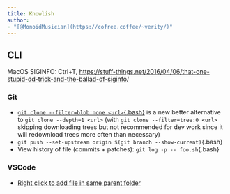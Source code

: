 ```yaml
---
title: Knowlish
author:
- "[@MonoidMusician](https://cofree.coffee/~verity/)"
---
```


## CLI

MacOS SIGINFO: Ctrl+T, https://stuff-things.net/2016/04/06/that-one-stupid-dd-trick-and-the-ballad-of-siginfo/

### Git

- [`git clone --filter=blob:none <url>`{.bash}](https://github.blog/2020-12-21-get-up-to-speed-with-partial-clone-and-shallow-clone/) is a new better alternative to `git clone --depth=1 <url>` (with `git clone --filter=tree:0 <url>` skipping downloading trees but not recommended for dev work since it will redownload trees more often than necessary)
- `git push --set-upstream origin $(git branch --show-current)`{.bash}
- View history of file (commits + patches): `git log -p -- foo.sh`{.bash}

### VSCode

- [Right click to add file in same parent folder](https://github.com/microsoft/vscode/issues/83693#issuecomment-782810618)

